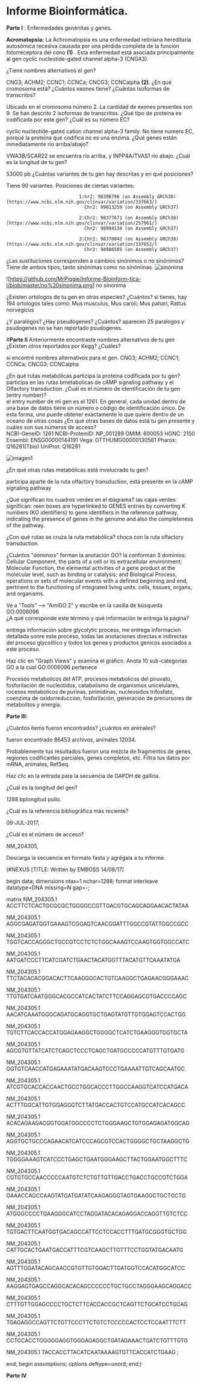 # Informe Bioinformática.

__Parte I__ : Enfermedades genénitas y genes.
 
__Acromatopsia:__ La Achromatopsia es una enfermedad retiniana hereditaria autosómica recesiva causada por una pérdida completa de la función fotorreceptora del cono __(1)__ . Esta enfermedad está asociada principalmente al gen cyclic nucleotide-gated channel alpha-3 (CNGA3).
 
 ¿Tiene nombres alternativos el gen? 
 
 CNG3; ACHM2; CCNC1; CCNCa; CNCG3; CCNCalpha __(2)__.
 ¿En qué cromosoma está? ¿Cuántos exones tiene? ¿Cuántas isoformas de transcritos? 
 
 Ubicado en el cromosoma número 2. La cantidad de exones presentes son 9. Se han descrito 2 isoformas de transcritos.
¿Qué tipo de proteina es codificada por este gen? ¿Cuál es su número EC? 

cyclic nucleotide-gated cation channel alpha-3 family. No tiene número EC, porqué la proteína que codifica no es una enzima.
¿Qué genes están inmediatamente río arriba/abajo?

VWA3B/SCAR22 se encuentra río arriba, y INPP4A/TVAS1 río abajo.
¿Cuál es la longitud de tu gen?

53000 pb
¿Cuántas variantes de tu gen hay descritas y en qué posiciones? 

Tiene 90 variantes.
Posiciones de ciertas variantes:

                               1:hr2: 98396796 (on Assembly GRCh38)[https://www.ncbi.nlm.nih.gov/clinvar/variation/337663/]
                                 Chr2: 99013259 (on Assembly GRCh37)
                               
                               2:Chr2: 98377671 (on Assembly GRCh38)[https://www.ncbi.nlm.nih.gov/clinvar/variation/257961/]
                                 Chr2: 98994134 (on Assembly GRCh37)
                                 
                               3:Chr2: 98370042 (on Assembly GRCh38)[https://www.ncbi.nlm.nih.gov/clinvar/variation/337652/]
                                 Chr2: 98986505 (on Assembly GRCh37)
                                 
	
 ¿Las sustituciones corresponden a cambios sinónimos o no sinónimos?
 Tiene de ambos tipos, tanto sinónimas como no sinónimas.
![sinónima](https://github.com/MrPiggie/Informe-Bioinform-tica-I/blob/master/sinonima.png?raw=true)

![https://github.com/MrPiggie/Informe-Bioinform-tica-I/blob/master/no%20sinonima.png] no sinonima

¿Existen ortólogos de tu gen en otras especies? ¿Cuántos?
si tienes, hay 194 ortologos tales como: Mus musculus, Mus caroli, Mus pahari, Rattus norvegicus

¿Y paralógos? ¿Hay pseudogenes? ¿Cuántos? 
 aparecen 25 paralogos y psudogenes no se han reportado psudogenes.


#**Parte II** 
	Anteriormente encontraste nombres alternativos de tu gen ¿Existen otros reportados por Kegg? ¿Cuáles?
 
si encontré nombres alternativos para el gen. CNG3; ACHM2; CCNC1; CCNCa; CNCG3; CCNCalpha

¿En qué rutas metabólicas participa la proteina codificada por tu gen?  
participa en las rutas bmetabolicas de cAMP signaling pathway y el Olfactory transduction.
¿Cuál es el número de identificación de tu gen (entry number)?  
el entry number de mi gen es el 1261.
En general, cada unidad dentro de una base de datos tiene un número o código de identificación único. De esta forma, uno puede obtener exactamente lo que quiere dentro de un oceano de otras cosas ¿En qué otras bases de datos está tu gen presente y cuáles son sus números de acceso?  
NCBI-GeneID: 1261
NCBI-ProteinID: NP_001289
OMIM: 600053
HGNC: 2150
Ensembl: ENSG00000144191
Vega: OTTHUMG00000130561
Pharos: Q16281(Tbio)
UniProt: Q16281


![imagen1](https://github.com/MrPiggie/Informe-Bioinform-tica-I/blob/master/Imagen%201.png)

¿En qué otras rutas metabólicas está involucrado tu gen?

participa aparte de la ruta olfactory transduction, está presente en la cAMP signaling pathway

¿Qué significan los cuadros verdes en el diagrama?
las cajas verdes significan: reen boxes are hyperlinked to GENES entries by converting K numbers (KO identifiers) to gene identifiers in the reference pathway, indicating the presence of genes in the genome and also the completeness of the pathway.

¿Con qué rutas se cruza la ruta metabólica?
choca con la ruta olfactory transduction.

¿Cuántos "dominios" forman la anotación GO?
la conforman 3 dominios: Cellular Component, the parts of a cell or its extracellular environment; Molecular Function, the elemental activities of a gene product at the molecular level, such as binding or catalysis; and Biological Process, operations or sets of molecular events with a defined beginning and end, pertinent to the functioning of integrated living units: cells, tissues, organs, and organisms.

Ve a "Tools" --> "AmiGO 2" y escribe en la casilla de búsqueda GO:0006096  
¿A qué corresponde este término y qué información te entrega la página?

entrega información sobre glycolytic process, me entrega informacion detallada sonre este proceso, todas las anotaciones directas e indirectas del proceso glycolitico y todos los genes y productos genicos asociados a este proceso.

Haz clic en "Graph Views" y examina el gráfico. Anota 10 sub-categorías GO a la cual GO:0006096 pertenece

Procesos metabolicos del ATP, procesos metabolicos del piruvato, fosforilación de nucleotidos, catabolismo de organismos unicelulares, rocesos metabolicos de purinas, pirimidinas, nucleosidos trifosfato, coenzima de oxidorreduccion, fosforilación, generación de precursores de metabolitos y energía.

**Parte III:**

¿Cuántos items fueron encontrados? ¿cuántos en animales?

fueron encontrado 86453 archivos, animales 12034.

Probablemente tus resultados fueron una mezcla de fragmentos de genes, regiones codificantes parciales, genes completos, etc. Filtra tus datos por mRNA, animales, RefSeq.

Haz clic en la entrada para la secuencia de GAPDH de gallina. 

¿Cuál es la longitud del gen? 

1288 bplongitud pollo.

¿Cuál es la referencia bibliográfica más reciente? 

09-JUL-2017, 

¿Cuál es el número de acceso?

NM_204305,  

Descarga la secuencia en formato fasta y agrégala a tu informe.

(#NEXUS
[TITLE: Written by EMBOSS 14/08/17]

begin data;
dimensions ntax=1 nchar=1288;
format interleave datatype=DNA missing=N gap=-;

matrix
NM_204305.1          ACCTTCTCACTGCGCGCTGGGGCCGTTGACGTGCAGCAGGAACACTATAA

NM_204305.1          AGGCGAGATGGTGAAAGTCGGAGTCAACGGATTTGGCCGTATTGGCCGCC

NM_204305.1          TGGTCACCAGGGCTGCCGTCCTCTCTGGCAAAGTCCAAGTGGTGGCCATC

NM_204305.1          AATGATCCCTTCATCGATCTGAACTACATGGTTTACATGTTCAAATATGA

NM_204305.1          TTCTACACACGGACACTTCAAGGGCACTGTCAAGGCTGAGAACGGGAAAC

NM_204305.1          TTGTGATCAATGGGCACGCCATCACTATCTTCCAGGAGCGTGACCCCAGC

NM_204305.1          AACATCAAATGGGCAGATGCAGGTGCTGAGTATGTTGTGGAGTCCACTGG

NM_204305.1          TGTCTTCACCACCATGGAGAAGGCTGGGGCTCATCTGAAGGGTGGTGCTA

NM_204305.1          AGCGTGTTATCATCTCAGCTCCCTCAGCTGATGCCCCCATGTTTGTGATG

NM_204305.1          GGTGTCAACCATGAGAAATATGACAAGTCCCTGAAAATTGTCAGCAATGC

NM_204305.1          ATCGTGCACCACCAACTGCCTGGCACCCTTGGCCAAGGTCATCCATGACA

NM_204305.1          ACTTTGGCATTGTGGAGGGTCTTATGACCACTGTCCATGCCATCACAGCC

NM_204305.1          ACACAGAAGACGGTGGATGGCCCCTCTGGGAAGCTGTGGAGAGATGGCAG

NM_204305.1          AGGTGCTGCCCAGAACATCATCCCAGCGTCCACTGGGGCTGCTAAGGCTG

NM_204305.1          TGGGGAAAGTCATCCCTGAGCTGAATGGGAAGCTTACTGGAATGGCTTTC

NM_204305.1          CGTGTGCCAACCCCCAATGTCTCTGTTGTTGACCTGACCTGCCGTCTGGA

NM_204305.1          GAAACCAGCCAAGTATGATGATATCAAGAGGGTAGTGAAGGCTGCTGCTG

NM_204305.1          ATGGGCCCCTGAAGGGCATCCTAGGATACACAGAGGACCAGGTTGTCTCC

NM_204305.1          TGTGACTTCAATGGTGACAGCCATTCCTCCACCTTTGATGCGGGTGCTGG

NM_204305.1          CATTGCACTGAATGACCATTTCGTCAAGCTTGTTTCCTGGTATGACAATG

NM_204305.1          AGTTTGGATACAGCAACCGTGTTGTGGACTTGATGGTCCACATGGCATCC

NM_204305.1          AAGGAGTGAGCCAGGCACACAGCCCCCCTGCTGCCTAGGGAAGCAGGACC

NM_204305.1          CTTTGTTGGAGCCCCTGCTCTTCACCACCGCTCAGTTCTGCATCCTGCAG

NM_204305.1          TGAGAGGCCAGTTCTGTTCCCTTCTGTCTCCCCCACTCCTCCAATTTCTT

NM_204305.1          CCTCCACCTGGGGGAGGTGGGAGAGGCTGATAGAAACTGATCTGTTTGTG

NM_204305.1          TACCACCTTACATCAATAAAAGTGTTCACCATCTGAAG
;

end;
begin assumptions;
options deftype=unord;
end;)

**Parte IV**


